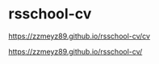 # rsschool-cv

<https://zzmeyz89.github.io/rsschool-cv/cv>

<https://zzmeyz89.github.io/rsschool-cv/>
